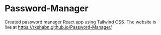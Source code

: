 # Password-Manager
 Created password manager React app using Tailwind CSS. The website is live at https://rxshabn.github.io/Password-Manager/
